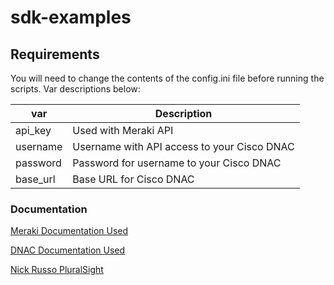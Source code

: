 # sdk-examples
## Requirements
You will need to change the contents of the config.ini file before running the scripts. Var descriptions below:

| var | Description | 
| --- | ----------- |
| api_key | Used with Meraki API |
| username | Username with API access to your Cisco DNAC |
| password | Password for username to your Cisco DNAC |
| base_url | Base URL for Cisco DNAC |

### Documentation
[Meraki Documentation Used](https://developer.cisco.com/meraki/api/#/rest/getting-started)

[DNAC Documentation Used](https://dnacentersdk.readthedocs.io/en/latest)

[Nick Russo PluralSight](https://app.pluralsight.com/player?course=consuming-cisco-apis-understanding-application-devops&author=nick-russo&name=aaf58727-b27c-4662-954e-920794e9b3ab&clip=0)
